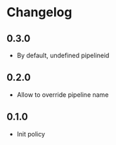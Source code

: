 # Changelog

## 0.3.0

* By default, undefined pipelineid

## 0.2.0

* Allow to override pipeline name

## 0.1.0

* Init policy

